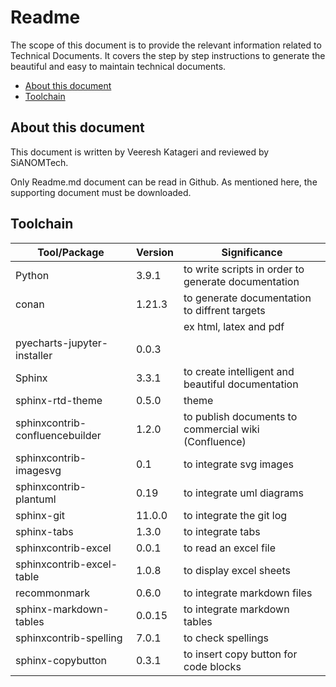 # Readme

The scope of this document is to provide the relevant information related to Technical Documents.
It covers the step by step instructions to generate the beautiful and easy to maintain technical
documents.

- [About this document](#about-this-document)
- [Toolchain](#toolchain)

## About this document

This document is written by Veeresh Katageri and reviewed by SiANOMTech.

Only Readme.md document can be read in Github. As mentioned here, the supporting document must be
downloaded.

## Toolchain

| Tool/Package                    | Version | Significance                                        |
| --------------------------------| ------- |-----------------------------------------------------|
| Python                          | 3.9.1   | to write scripts in order to generate documentation |
| conan                           | 1.21.3  | to generate documentation to diffrent targets       |
|                                 |         | ex html, latex and pdf                              |
| pyecharts-jupyter-installer     | 0.0.3   |              |                                      |
| Sphinx                          | 3.3.1   | to create intelligent and beautiful documentation   |
| sphinx-rtd-theme                | 0.5.0   | theme             |                                 |
| sphinxcontrib-confluencebuilder | 1.2.0   | to publish documents to commercial wiki (Confluence)|
| sphinxcontrib-imagesvg          | 0.1     | to integrate svg images                             |
| sphinxcontrib-plantuml          | 0.19    | to integrate uml diagrams                           |
| sphinx-git                      | 11.0.0  | to integrate the git log                            |
| sphinx-tabs                     | 1.3.0   | to integrate tabs                                   |
| sphinxcontrib-excel             | 0.0.1   | to read an excel file                               |
| sphinxcontrib-excel-table       | 1.0.8   | to display excel sheets                             |
| recommonmark                    | 0.6.0   | to integrate markdown files                         |
| sphinx-markdown-tables          | 0.0.15  | to integrate markdown tables                        |
| sphinxcontrib-spelling          | 7.0.1   | to check spellings                                  |
| sphinx-copybutton               | 0.3.1   | to insert copy button for code blocks               |